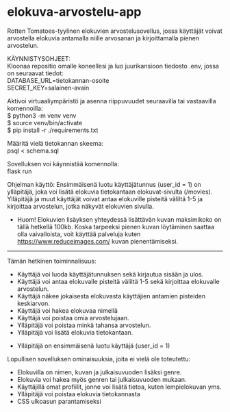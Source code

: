 # elokuva-arvostelu-app

Rotten Tomatoes-tyylinen elokuvien arvostelusovellus, jossa käyttäjät voivat arvostella elokuvia antamalla niille arvosanan ja kirjoittamalla pienen arvostelun.

KÄYNNISTYSOHJEET: \
Kloonaa repositio omalle koneellesi ja luo juurikansioon tiedosto .env, jossa on seuraavat tiedot: \
DATABASE_URL=tietokannan-osoite \
SECRET_KEY=salainen-avain

Aktivoi virtuaaliympäristö ja asenna riippuvuudet seuraavilla tai vastaavilla komennoilla: \
$ python3 -m venv venv \
$ source venv/bin/activate \
$ pip install -r ./requirements.txt

Määritä vielä tietokannan skeema: \
psql < schema.sql

Sovelluksen voi käynnistää komennolla: \
flask run

Ohjelman käyttö:
Ensimmäisenä luotu käyttäjätunnus (user_id = 1) on ylläpitäjä, joka voi lisätä elokuvia tietokantaan elokuvat-sivulta (/movies). Ylläpitäjä ja muut käyttäjät voivat antaa elokuville pisteitä väliltä 1-5 ja kirjoittaa arvostelun, jotka näkyvät elokuvien sivulla.

* Huom! Elokuvien lisäyksen yhteydessä lisättävän kuvan maksimikoko on tällä hetkellä 100kb. Koska tarpeeksi pienen kuvan löytäminen saattaa olla vaivalloista, voit käyttää palveluja kuten https://www.reduceimages.com/ kuvan pienentämiseksi.

-------------------------------------------------------------------------------------------------

Tämän hetkinen toiminnalisuus:
- Käyttäjä voi luoda käyttäjätunnuksen sekä kirjautua sisään ja ulos.
- Käyttäjä voi antaa elokuvalle pisteitä väliltä 1-5 sekä kirjoittaa elokuvalle arvostelun.
- Käyttäjä näkee jokaisesta elokuvasta käyttäjien antamien pisteiden keskiarvon.
- Käyttäjä voi hakea elokuvaa nimellä
- Käyttäjä voi poistaa omia arvostelujaan.
- Ylläpitäjä voi poistaa minkä tahansa arvostelun.
- Ylläpitäjä voi lisätä elokuvia tietokantaan.
* Ylläpitäjä on ensimmäisenä luotu käyttäjä (user_id = 1)

Lopullisen sovelluksen ominaisuuksia, joita ei vielä ole toteutettu:
- Elokuvilla on nimen, kuvan ja julkaisuvuoden lisäksi genre.
- Elokuvia voi hakea myös genren tai julkaisuvuoden mukaan.
- Käyttäjillä omat profiilit, jonne voi lisätä tietoa, kuten lempielokuvan yms.
- Ylläpitäjä voi poistaa elokuvia tietokannasta
- CSS ulkoasun parantamiseksi
